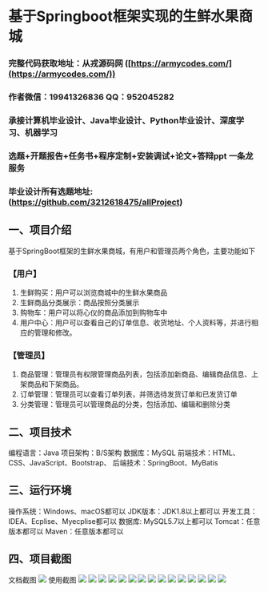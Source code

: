 基于Springboot框架实现的生鲜水果商城
=
###  完整代码获取地址：从戎源码网 ([https://armycodes.com/](https://armycodes.com/))
###  作者微信：19941326836  QQ：952045282 
###  承接计算机毕业设计、Java毕业设计、Python毕业设计、深度学习、机器学习
###  选题+开题报告+任务书+程序定制+安装调试+论文+答辩ppt 一条龙服务
###  毕业设计所有选题地址:(https://github.com/3212618475/allProject)


一、项目介绍
---
基于SpringBoot框架的生鲜水果商城，有用户和管理员两个角色，主要功能如下

### 【用户】
1. 生鲜购买：用户可以浏览商城中的生鲜水果商品
2. 生鲜商品分类展示：商品按照分类展示
3. 购物车：用户可以将心仪的商品添加到购物车中
4. 用户中心：用户可以查看自己的订单信息、收货地址、个人资料等，并进行相应的管理和修改。

### 【管理员】
1. 商品管理：管理员有权限管理商品列表，包括添加新商品、编辑商品信息、上架商品和下架商品。
2. 订单管理：管理员可以查看订单列表，并筛选待发货订单和已发货订单
3. 分类管理：管理员可以管理商品的分类，包括添加、编辑和删除分类



二、项目技术
---
编程语言：Java
项目架构：B/S架构
数据库：MySQL
前端技术：HTML、CSS、JavaScript、Bootstrap、
后端技术：SpringBoot、MyBatis

三、运行环境
---
操作系统：Windows、macOS都可以
JDK版本：JDK1.8以上都可以
开发工具：IDEA、Ecplise、Myecplise都可以
数据库: MySQL5.7以上都可以
Tomcat：任意版本都可以
Maven：任意版本都可以

四、项目截图
---
文档截图
![](limage/1.png)
使用截图
![](image/1.png)
![](image/2.png)
![](image/3.png)
![](image/4.png)
![](image/5.png)
![](image/6.png)
![](image/7.png)
![](image/8.png)
![](image/9.png)
![](image/10.png)
![](image/11.png)
![](image/12.png)
![](image/13.png)
![](image/14.png)
![](image/15.png)
